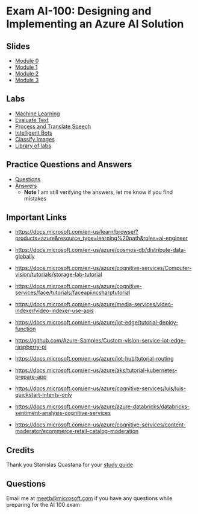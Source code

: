 # Exam AI-100: Designing and Implementing an Azure AI Solution

## Slides
- [Module 0](https://github.com/meet-bhagdev/ai-100/blob/master/Module%200.pptx)
- [Module 1](https://github.com/meet-bhagdev/ai-100/blob/master/Module%201.pptx)
- [Module 2](https://github.com/meet-bhagdev/ai-100/blob/master/Module%202.pptx)
- [Module 3](https://github.com/meet-bhagdev/ai-100/blob/master/Module%203.pptx)

## Labs
- [Machine Learning](https://docs.microsoft.com/learn/paths/publish-experiment-with-ml-studio/)
- [Evaluate Text](https://docs.microsoft.com/learn/paths/evaluate-text-with-language-services/)
- [Process and Translate Speech](https://docs.microsoft.com/learn/paths/translate-speech-with-speech-services/)
- [Intelligent Bots](https://docs.microsoft.com/learn/paths/create-bots-with-the-azure-bot-service/)
- [Classify Images](https://docs.microsoft.com/learn/paths/classify-images-with-vision-services/)
- [Library of labs](https://github.com/MicrosoftLearning/AI-100-Design-Implement-Azure-AISol) 

## Practice Questions and Answers
- [Questions](https://github.com/meet-bhagdev/ai-100/blob/master/Questions.docx)
- [Answers](https://github.com/meet-bhagdev/ai-100/blob/master/Answers.docx)
  - **Note** I am still verifying the answers, let me know if you find mistakes

## Important Links
- https://docs.microsoft.com/en-us/learn/browse/?products=azure&resource_type=learning%20path&roles=ai-engineer

- https://docs.microsoft.com/en-us/azure/cosmos-db/distribute-data-globally

- https://docs.microsoft.com/en-us/azure/cognitive-services/Computer-vision/tutorials/storage-lab-tutorial

- https://docs.microsoft.com/en-us/azure/cognitive-services/face/tutorials/faceapiincsharptutorial

- https://docs.microsoft.com/en-us/azure/media-services/video-indexer/video-indexer-use-apis

- https://docs.microsoft.com/en-us/azure/iot-edge/tutorial-deploy-function

- https://github.com/Azure-Samples/Custom-vision-service-iot-edge-raspberry-pi

- https://docs.microsoft.com/en-us/azure/iot-hub/tutorial-routing

- https://docs.microsoft.com/en-us/azure/aks/tutorial-kubernetes-prepare-app

- https://docs.microsoft.com/en-us/azure/cognitive-services/luis/luis-quickstart-intents-only

- https://docs.microsoft.com/en-us/azure/azure-databricks/databricks-sentiment-analysis-cognitive-services

- https://docs.microsoft.com/en-us/azure/cognitive-services/content-moderator/ecommerce-retail-catalog-moderation



## Credits
Thank you Stanislas Quastana for your [study guide](https://stanislas.io/2019/08/23/preparation-guide-for-microsoft-ai-100-designing-and-implementing-an-azure-ai-solution-azure-ai-engineer-associate-certification/)

## Questions
Email me at meetb@microsoft.com if you have any questions while preparing for the AI 100 exam
